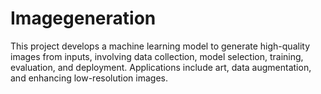 # Imagegeneration
This project develops a machine learning model to generate high-quality images from inputs, involving data collection, model selection, training, evaluation, and deployment. Applications include art, data augmentation, and enhancing low-resolution images.
